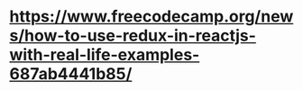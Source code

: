 # https://www.freecodecamp.org/news/how-to-use-redux-in-reactjs-with-real-life-examples-687ab4441b85/